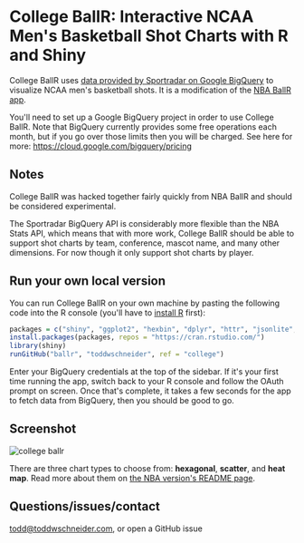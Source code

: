 # College BallR: Interactive NCAA Men's Basketball Shot Charts with R and Shiny

College BallR uses [data provided by Sportradar on Google BigQuery](https://console.cloud.google.com/launcher/details/ncaa-bb-public/ncaa-basketball) to visualize NCAA men's basketball shots. It is a modification of the [NBA BallR app](https://github.com/toddwschneider/ballr).

You'll need to set up a Google BigQuery project in order to use College BallR. Note that BigQuery currently provides some free operations each month, but if you go over those limits then you will be charged. See here for more: https://cloud.google.com/bigquery/pricing

## Notes

College BallR was hacked together fairly quickly from NBA BallR and should be considered experimental.

The Sportradar BigQuery API is considerably more flexible than the NBA Stats API, which means that with more work, College BallR should be able to support shot charts by team, conference, mascot name, and many other dimensions. For now though it only support shot charts by player.

## Run your own local version

You can run College BallR on your own machine by pasting the following code into the R console (you'll have to [install R](https://cran.rstudio.com/) first):

```R
packages = c("shiny", "ggplot2", "hexbin", "dplyr", "httr", "jsonlite", "bigrquery", "lubridate")
install.packages(packages, repos = "https://cran.rstudio.com/")
library(shiny)
runGitHub("ballr", "toddwschneider", ref = "college")
```

Enter your BigQuery credentials at the top of the sidebar. If it's your first time running the app, switch back to your R console and follow the OAuth prompt on screen. Once that's complete, it takes a few seconds for the app to fetch data from BigQuery, then you should be good to go.

## Screenshot

![college ballr](https://i.imgur.com/sHBQpPJ.png)

There are three chart types to choose from: **hexagonal**, **scatter**, and **heat map**. Read more about them on [the NBA version's README page](https://github.com/toddwschneider/ballr).

## Questions/issues/contact

todd@toddwschneider.com, or open a GitHub issue

